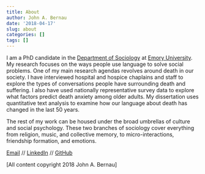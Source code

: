 ```yaml
---
title: About
author: John A. Bernau
date: '2018-04-17'
slug: about
categories: []
tags: []
---
```


I am a PhD candidate in the [Department of Sociology](http://sociology.emory.edu/home/index.html) at [Emory University](http://www.emory.edu/home/index.html). My research focuses on the ways people use language to solve social problems. One of my main research agendas revolves around death in our society. I have interviewed hospital and hospice chaplains and staff to explore the types of conversations people have surrounding death and suffering. I also have used nationally representative survey data to explore what factors predict death anxiety among older adults. My dissertation uses quantitative text analysis to examine how our language about death has changed in the last 50 years.

The rest of my work can be housed under the broad umbrellas of culture and social psychology. These two branches of sociology cover everything from religion, music, and collective memory, to micro-interactions, friendship formation, and emotions.

[Email](mailto:john.bernau@emory.edu) // [LinkedIn](https://www.linkedin.com/in/john-bernau-b384a9153/) // [GitHub](https://github.com/johnbernau)

[All content copyright 2018 John A. Bernau]